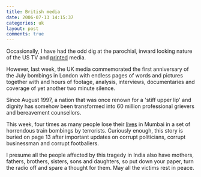 ```yaml
---
title: British media
date: 2006-07-13 14:15:37
categories: uk
layout: post
comments: true
---
```

Occasionally, I have had the odd dig at the parochial, inward looking
nature of the US TV and
[printed](http://www.nbrightside.com/blog/2006/06/14/the-imminent-death-of-newspapers/)
media.

However, last week, the UK media commemorated the first anniversary of
the July bombings in London with endless pages of words and pictures
together with and hours of footage, analysis, interviews, documentaries
and coverage of yet another two minute silence.

Since August 1997, a nation that was once renown for a 'stiff upper lip'
and dignity has somehow been transformed into 60 million professional
grievers and bereavement counsellors.

This week, four times as many people lose their
[lives](http://news.bbc.co.uk/1/hi/in_depth/south_asia/2006/mumbai_train_attacks/default.stm)
in Mumbai in a set of horrendous train bombings by terrorists. Curiously
enough, this story is buried on page 13 after important updates on
corrupt politicians, corrupt businessman and corrupt footballers.

I presume all the people affected by this tragedy in India also have
mothers, fathers, brothers, sisters, sons and daughters, so put down
your paper, turn the radio off and spare a thought for them. May all the
victims rest in peace.
